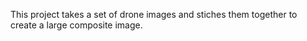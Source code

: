 This project takes a set of drone images and stiches them together to create a large composite image.
